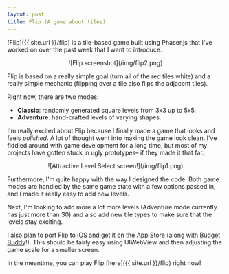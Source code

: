 ```yaml
---
layout: post
title: Flip (A game about tiles)
---
```


[Flip]({{ site.url }}/flip) is a tile-based game built using Phaser.js that I've worked on over the past week that I want to introduce.

<center>![Flip screenshot](/img/flip2.png)</center>

Flip is based on a really simple goal (turn all of the red tiles white) and a really simple mechanic (flipping over a tile also flips the adjacent tiles). 

Right now, there are two modes: 

* **Classic**: randomly generated square levels from 3x3 up to 5x5.
* **Adventure**: hand-crafted levels of varying shapes. 

I'm really excited about Flip because I finally made a game that looks and feels _polished_. A lot of thought went into making the game look clean. I've fiddled around with game development for a long time, but most of my projects have gotten stuck in ugly prototypes– if they made it that far.

<center>![Attractive Level Select screen!](/img/flip1.png)</center>

Furthermore, I'm quite happy with the way I designed the code. Both game modes are handled by the same game state with a few options passed in, and I made it really easy to add new levels.

Next, I'm looking to add more a lot more levels (Adventure mode currently has just more than 30) and also add new tile types to make sure that the levels stay exciting.

I also plan to port Flip to iOS and get it on the App Store (along with [Budget Buddy](https://github.com/ezig/CS50-final)!). This should be fairly easy using UIWebView and then adjusting the game scale for a smaller screen.

In the meantime, you can play Flip [here]({{ site.url }}/flip) right now!